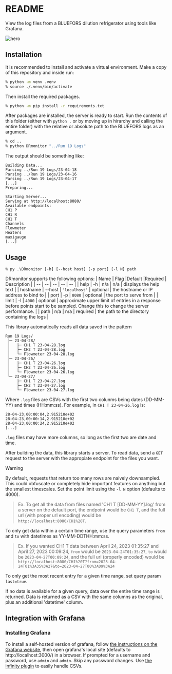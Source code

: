 # README
View the log files from a BLUEFORS dilution refrigerator using tools like Grafana.

![hero](https://github.com/user-attachments/assets/2d49d38f-06b1-455d-a379-05de45fdfe83)

## Installation
It is recommended to install and activate a virtual environment. Make a copy of this repository and inside run:
```bash
% python -m venv .venv
% source ./.venv/bin/activate
```
Then install the required packages.
```bash
% python -m pip install -r requirements.txt
```
After packages are installed, the server is ready to start. Run the contents of this folder (either with `python .` or by moving up in hirarchy and calling the entire folder) with the relative or absolute path to the BLUEFORS logs as an argument.
```bash
% cd ..
% python DRmonitor "../Run 19 Logs"
```
The output should be something like:
```
Building Data...
Parsing ../Run 19 Logs/23-04-18
Parsing ../Run 19 Logs/23-04-16
Parsing ../Run 19 Logs/23-04-17
[...]
Preparing...

Starting Server...
Serving at http://localhost:8080/
Available endpoints:
CH1 P
CH1 R
CH1 T
Channels
Flowmeter
Heaters
maxigauge
[...]
```

## Usage
```
% py .\DRmonitor [-h] [--host host] [-p port] [-l N] path
```
DRmonitor supports the following options:
| Name | Flag |Default |Required | Description |
| -- | -- | -- | -- | -- |
| help | -h | n/a | n/a | displays the help text |
| hostname | --host | `'localhost'` | optional | the hostname or IP address to bind to |
| port | -p | `8080` | optional | the port to serve from |
| limit | -l | `4000` | optional | approximate upper limit of entries in a response before points start to be sampled. Change this to change the server performance. |
| path | n/a | n/a | required | the path to the directory containing the logs |

This library automatically reads all data saved in the pattern
```
Run 19 Logs/
 ├─ 23-04-28/
 │   ├─ CH1 T 23-04-28.log
 │   ├─ CH2 T 23-04-28.log
 │   └─ Flowmeter 23-04-28.log
 ├─ 23-04-26/
 │   ├─ CH1 T 23-04-26.log
 │   ├─ CH2 T 23-04-26.log
 │   └─ Flowmeter 23-04-26.log
 └─ 23-04-27/
     ├─ CH1 T 23-04-27.log
     ├─ CH2 T 23-04-27.log
     └─ Flowmeter 23-04-27.log
```
Where `.log` files are CSVs with the first two colunms being dates (DD-MM-YY) and times (HH:mm:ss). For example, in `CH1 T 23-04-26.log` is:
```
28-04-23,00:00:04,2.915210e+02
28-04-23,00:00:14,2.915210e+02
28-04-23,00:00:24,2.915210e+02
[...]
```
`.log` files may have more columns, so long as the first two are date and time.

After building the data, this library starts a server. To read data, send a `GET` request to the server with the appropiate endpoint for the files you want.

> [!WARNING]
> By default, requests that return too many rows are naively downsampled. This could obfuscate or completely hide important features on anything but the smallest timescales. Set the point limit using the `-l N` option (defaults to 4000).

> Ex. To get all the data from files named 'CH1 T [DD-MM-YY].log' from a server on the default port, the endpoint would be `CH1 T`, and the full url (with proper url encoding) would be `http://localhost:8080/CH1%20T`. 

To only get data within a certain time range, use the query parameters `from` and `to` with datetimes as YY-MM-DDTHH:mm:ss.

> Ex. If you wanted CH1 T data between April 24, 2023 01:35:27 and April 27, 2023 00:09:24, `from` would be `2023-04-24T01:35:27`, `to` would be `2023-04-27T00:09:24`, and the full url (properly encoded) would be `http://localhost:8080/CH1%20T?from=2023-04-24T01%3A35%3A27&to=2023-04-27T00%3A09%3A24`

To only get the most recent entry for a given time range, set query param `last=true`.

If no data is available for a given query, data over the entire time range is returned. Data is returned as a CSV with the same columns as the original, plus an additional 'datetime' column.

## Integration with Grafana
### Installing Grafana
To install a self-hosted version of grafana, follow [the instructions on the Grafana website](https://grafana.com/docs/grafana/latest/setup-grafana/installation/), then open grafana's local site (defaults to http://localhost:3000/) in a browser. If prompted for a username and password, use `admin` and `admin`. Skip any password changes. Use [the infinity plugin](https://grafana.com/grafana/plugins/yesoreyeram-infinity-datasource/) to easily handle CSVs.
